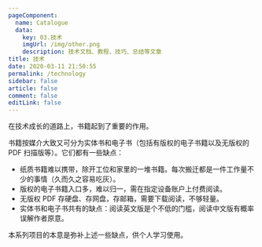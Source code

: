 ```yaml
---
pageComponent: 
  name: Catalogue
  data: 
    key: 03.技术
    imgUrl: /img/other.png
    description: 技术文档、教程、技巧、总结等文章
title: 技术
date: 2020-03-11 21:50:55
permalink: /technology
sidebar: false
article: false
comment: false
editLink: false
---
```

在技术成长的道路上，书籍起到了重要的作用。

书籍按媒介大致又可分为实体书和电子书（包括有版权的电子书籍以及无版权的 PDF 扫描版等）。它们都有一些缺点：

- 纸质书籍难以携带，除开工位和家里的一堆书籍。每次搬迁都是一件工作量不少的事情（久而久之容易吃灰）。
- 版权的电子书籍入口多，难以归一，需在指定设备账户上付费阅读。
- 无版权 PDF 存硬盘、存网盘，存邮箱，需要下载阅读，不够轻量。
- 实体书和电子书共有的缺点：阅读英文版是个不低的门槛，阅读中文版有概率误解作者原意。

本系列项目的本意是弥补上述一些缺点，供个人学习使用。
